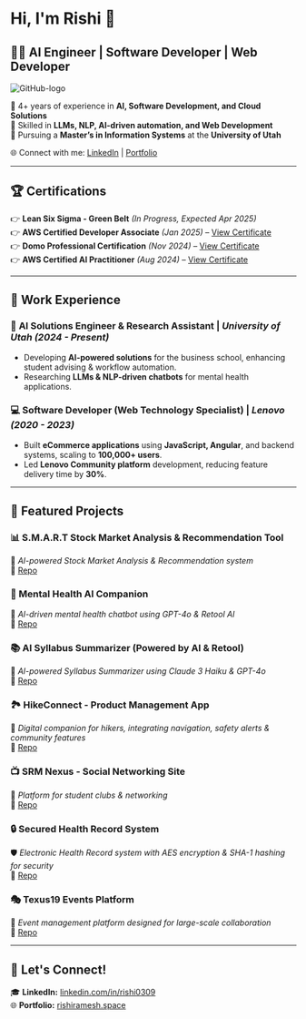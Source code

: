 # Hi, I'm Rishi 👋  

## 👨‍💻 AI Engineer | Software Developer | Web Developer

![GitHub-logo](https://github.com/user-attachments/assets/3fe53ea1-4821-44ae-9390-403c9070ca26)

🔹 4+ years of experience in **AI, Software Development, and Cloud Solutions**  
🔹 Skilled in **LLMs, NLP, AI-driven automation, and Web Development**  
🔹 Pursuing a **Master’s in Information Systems** at the **University of Utah**  

🌐 Connect with me: [LinkedIn](https://linkedin.com/in/rishi0309) | [Portfolio](https://rishiramesh.space)  

---

## 🏆 **Certifications**  

👉 **Lean Six Sigma - Green Belt** *(In Progress, Expected Apr 2025)*  
👉 **AWS Certified Developer Associate** *(Jan 2025)* – [View Certificate](https://www.credly.com/badges/994f8ee0-266c-4b9d-a805-c8fc4d6836f1/public_url)  
👉 **Domo Professional Certification** *(Nov 2024)* – [View Certificate](https://www.credly.com/badges/8ac66b06-1288-48cb-9921-0a938dcd1445/public_url)  
👉 **AWS Certified AI Practitioner** *(Aug 2024)* – [View Certificate](https://www.credly.com/badges/94b3abc8-1b8a-48ff-94f2-146bd92841a2)  


---

## 🚀 **Work Experience**  

### 🤖 **AI Solutions Engineer & Research Assistant** | *University of Utah (2024 - Present)*  
- Developing **AI-powered solutions** for the business school, enhancing student advising & workflow automation.  
- Researching **LLMs & NLP-driven chatbots** for mental health applications.  

### 💻 **Software Developer (Web Technology Specialist)** | *Lenovo (2020 - 2023)*  
- Built **eCommerce applications** using **JavaScript, Angular**, and backend systems, scaling to **100,000+ users**.  
- Led **Lenovo Community platform** development, reducing feature delivery time by **30%**.  

---

## **📂 Featured Projects**  

### **📊 S.M.A.R.T Stock Market Analysis & Recommendation Tool**  
🚀 *AI-powered Stock Market Analysis & Recommendation system*  
🔗 [Repo](https://github.com/rrishi0309/S.M.A.R.T-Stock-Market-Analysis-Recommendation-Tool)  

### **🧠 Mental Health AI Companion**  
🤖 *AI-driven mental health chatbot using GPT-4o & Retool AI*  
🔗 [Repo](https://github.com/rrishi0309/Mental-Health-AI-Companion)  

### **📚 AI Syllabus Summarizer (Powered by AI & Retool)**
🔎 *AI-powered Syllabus Summarizer using Claude 3 Haiku & GPT-4o*  
🔗 [Repo](https://github.com/rrishi0309/AI-Syllabus-Summarizer)  

### **🏞️ HikeConnect - Product Management App**  
🛂 *Digital companion for hikers, integrating navigation, safety alerts & community features*  
🔗 [Repo](https://github.com/rrishi0309/Product-Management---HikeConnect)  

### **📺 SRM Nexus - Social Networking Site**  
💬 *Platform for student clubs & networking*  
🔗 [Repo](https://github.com/rrishi0309/SRM-Nexus)  

### **🔒 Secured Health Record System**  
🛡️ *Electronic Health Record system with AES encryption & SHA-1 hashing for security*  
🔗 [Repo](https://github.com/rrishi0309/Secured_Health_Record_System)  

### **🎭 Texus19 Events Platform**  
🎉 *Event management platform designed for large-scale collaboration*  
🔗 [Repo](https://github.com/rrishi0309/Texus19_Events)  

---

## 📩 **Let's Connect!**  
🎓 **LinkedIn:** [linkedin.com/in/rishi0309](https://linkedin.com/in/rishi0309)  
🌐 **Portfolio:** [rishiramesh.space](https://rishiramesh.space)  
